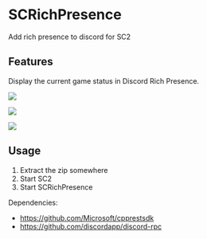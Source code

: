 # SCRichPresence
Add rich presence to discord for SC2

## Features
Display the current game status in Discord Rich Presence.

![](https://i.imgur.com/WeOlMww.png)

![](https://i.imgur.com/l57j3yr.png)

![](https://i.imgur.com/nr53Mro.png)

## Usage

1. Extract the zip somewhere
2. Start SC2
3. Start SCRichPresence

Dependencies: 
* https://github.com/Microsoft/cpprestsdk
* https://github.com/discordapp/discord-rpc
